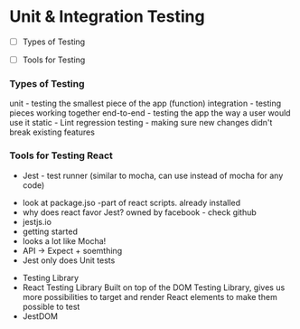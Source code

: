 # Unit & Integration Testing

- [ ] Types of Testing
- [ ] Tools for Testing


### Types of Testing
unit - testing the smallest piece of the app (function)
integration - testing pieces working together
end-to-end - testing the app the way a user would use it
static - Lint
regression testing - making sure new changes didn't break existing features

### Tools for Testing React
* Jest - test runner (similar to mocha, can use instead of mocha for any code)
 - look at package.jso -part of react scripts. already installed 
 - why does react favor Jest?  owned by facebook - check github
 - jestjs.io
 - getting started
 - looks a lot like Mocha!
 - API -> Expect + soemthing
 - Jest only does Unit tests

 * Testing Library
 * React Testing Library
 Built on top of the DOM Testing Library, gives us more possibilities to target and render React elements to make them possible to test
 * JestDOM